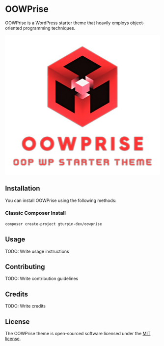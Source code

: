 # OOWPrise
OOWPrise is a WordPress starter theme that heavily employs object-oriented programming techniques.

<p align="center">
  <img src="./screenshot.png" alt="OOWPrise Logo">
</p>

## Installation

You can install OOWPrise using the following methods:

### Classic Composer Install

```sh
composer create-project gturpin-dev/oowprise
```

## Usage

TODO: Write usage instructions

## Contributing

TODO: Write contribution guidelines

## Credits

TODO: Write credits

## License

The OOWPrise theme is open-sourced software licensed under the [MIT license](LICENSE.md).
